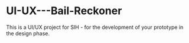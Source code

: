 # UI-UX---Bail-Reckoner

This is a UI/UX project for SIH - for the development of your prototype in the design phase.
